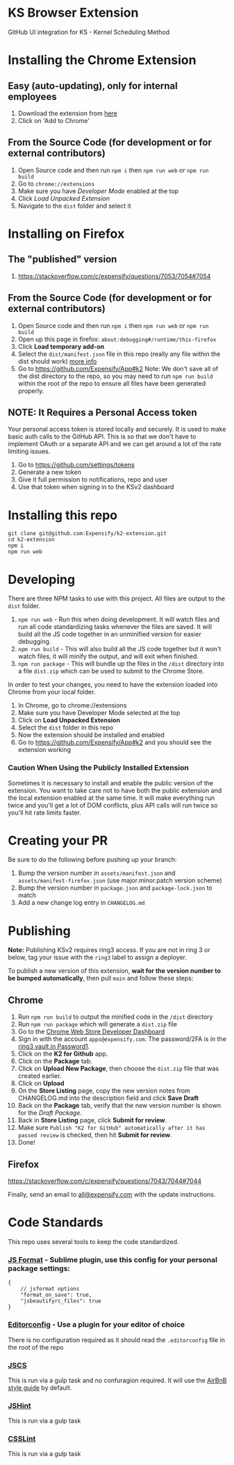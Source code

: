 KS Browser Extension
=============

GitHub UI integration for KS - Kernel Scheduling Method

# Installing the Chrome Extension
## Easy (auto-updating), only for internal employees
1. Download the extension from [here](https://chrome.google.com/webstore/detail/k2-for-github/hmhoemhekchomabhoccbidjnoenbphno?hl=en-US)
1. Click on 'Add to Chrome'

## From the Source Code (for development or for external contributors)

1. Open Source code and then run `npm i` then `npm run web` or `npm run build`
2. Go to `chrome://extensions`
3. Make sure you have _Developer Mode_ enabled at the top
4. Click _Load Unpacked Extension_
5. Navigate to the `dist` folder and select it


# Installing on Firefox
## The "published" version
1. https://stackoverflow.com/c/expensify/questions/7053/7054#7054

## From the Source Code (for development or for external contributors)

1. Open Source code and then run `npm i` then `npm run web` or `npm run build`
2. Open up this page in firefox: `about:debugging#/runtime/this-firefox`
3. Click **Load temporary add-on**
4. Select the `dist/manifest.json` file in this repo (really any file within the dist should work) [more info](https://developer.mozilla.org/en-US/docs/Mozilla/Add-ons/WebExtensions/Your_first_WebExtension#Trying_it_out)
5. Go to https://github.com/Expensify/App#k2
    Note: We don't save all of the dist directory to the repo, so you may need to run `npm run build` within the root of the repo to ensure all files have been generated properly.

## NOTE: It Requires a Personal Access token
Your personal access token is stored locally and securely. It is used to make basic auth calls to the GitHub API. This is so that we don't have to implement OAuth or a separate API and we can get around a lot of the rate limiting issues.

1. Go to https://github.com/settings/tokens
1. Generate a new token
1. Give it full permission to notifications, repo and user
1. Use that token when signing in to the KSv2 dashboard

# Installing this repo
```
git clone git@github.com:Expensify/k2-extension.git
cd k2-extension
npm i
npm run web
```

# Developing
There are three NPM tasks to use with this project. All files are output to the `dist` folder.

1. `npm run web` - Run this when doing development. It will watch files and run all code standardizing tasks whenever the files are saved. It will build all the JS code together in an unminified version for easier debugging.
1. `npm run build` - This will also build all the JS code together but it won't watch files, it will minify the output, and will exit when finished.
1. `npm run package` - This will bundle up the files in the `/dist` directory into a file `dist.zip` which can be used to submit to the Chrome Store.

In order to test your changes, you need to have the extension loaded into Chrome from your local folder.

1. In Chrome, go to chrome://extensions
1. Make sure you have Developer Mode selected at the top
1. Click on **Load Unpacked Extension**
1. Select the `dist` folder in this repo
1. Now the extension should be installed and enabled
1. Go to https://github.com/Expensify/App#k2 and you should see the extension working

### Caution When Using the Publicly Installed Extension
Sometimes it is necessary to install and enable the public version of the extension. You want to take care not to have both the public extension and the local extension enabled at the same time. It will make everything run twice and you'll get a lot of DOM conflicts, plus API calls will run twice so you'll hit rate limits faster.

# Creating your PR
Be sure to do the following before pushing up your branch:
1. Bump the version number in `assets/manifest.json` and `assets/manifest-firefox.json` (use major.minor.patch version scheme)
1. Bump the version number in `package.json` and `package-lock.json` to match
1. Add a new change log entry in `CHANGELOG.md`

# Publishing
**Note:** Publishing KSv2 requires ring3 access. If you are not in ring 3 or below, tag your issue with the `ring3` label to assign a deployer.

To publish a new version of this extension, **wait for the version
number to be bumped automatically**, then pull `main` and follow these
steps:

## Chrome
1. Run `npm run build` to output the minified code in the `/dist` directory
1. Run `npm run package` which will generate a `dist.zip` file
1. Go to the [Chrome Web Store Developer Dashboard](https://chrome.google.com/webstore/developer/dashboard)
1. Sign in with the account `apps@expensify.com`. The password/2FA is in the [ring3 vault in Password1](https://expensify.1password.com/vaults/all/allitems/qgxjpcxrhffbpazolqqoxrhxqm).
1. Click on the **K2 for Github** app.
1. Click on the **Package** tab.
1. Click on **Upload New Package**, then choose the `dist.zip` file that was created earlier.
1. Click on **Upload**
1. On the **Store Listing** page, copy the new version notes from CHANGELOG.md into the description field and click **Save Draft**
1. Back on the **Package** tab, verify that the new version number is shown for the _Draft Package_.
1. Back in **Store Listing** page, click **Submit for review**.
1. Make sure `Publish "K2 for GitHub" automatically after it has passed review` is checked, then hit **Submit for review**.
1. Done!

## Firefox
https://stackoverflow.com/c/expensify/questions/7043/7044#7044

Finally, send an email to all@expensify.com with the update instructions.

# Code Standards
This repo uses several tools to keep the code standardized.

### [JS Format](https://github.com/jdc0589/JsFormat) - Sublime plugin, use this config for your personal package settings:
```
{
    // jsformat options
    "format_on_save": true,
    "jsbeautifyrc_files": true
}
```

### [Editorconfig](http://editorconfig.org/) - Use a plugin for your editor of choice
There is no configuration required as it should read the `.editorconfig` file in the root of the repo

### [JSCS](https://github.com/jscs-dev/node-jscs)
This is run via a gulp task and no confuragion required. It will use the [AirBnB style guide](https://github.com/airbnb/javascript) by default.

### [JSHint](http://jshint.com/)
This is run via a gulp task

### [CSSLint](https://github.com/CSSLint/csslint)
This is run via a gulp task
